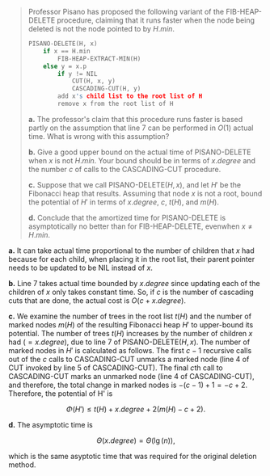 > Professor Pisano has proposed the following variant of the $\text{FIB-HEAP-DELETE}$ procedure, claiming that it runs faster when the node being deleted is not the node pointed to by $H.min$.
>
> ```cpp
> PISANO-DELETE(H, x)
>     if x == H.min
>         FIB-HEAP-EXTRACT-MIN(H)
>     else y = x.p
>         if y != NIL
>             CUT(H, x, y)
>             CASCADING-CUT(H, y)
>         add x's child list to the root list of H
>         remove x from the root list of H
> ```
>
> **a.** The professor's claim that this procedure runs faster is based partly on the assumption that line 7 can be performed in $O(1)$ actual time. What is wrong with this assumption?
>
> **b.** Give a good upper bound on the actual time of $\text{PISANO-DELETE}$ when $x$ is not $H.min$. Your bound should be in terms of $x.degree$ and the number $c$ of calls to the $\text{CASCADING-CUT}$ procedure.
>
> **c.** Suppose that we call $\text{PISANO-DELETE}(H, x)$, and let $H'$ be the Fibonacci heap that results. Assuming that node $x$ is not a root, bound the potential of $H'$ in terms of $x.degree$, $c$, $t(H)$, and $m(H)$.
>
> **d.** Conclude that the amortized time for $\text{PISANO-DELETE}$ is asymptotically no better than for $\text{FIB-HEAP-DELETE}$, evenwhen $x \ne H.min$.

**a.** It can take actual time proportional to the number of children that $x$ had because for each child, when placing it in the root list, their parent pointer needs to be updated to be $\text{NIL}$ instead of $x$.

**b.** Line 7 takes actual time bounded by $x.degree$ since updating each of the children of $x$ only takes constant time. So, if $c$ is the number of cascading cuts that are done, the actual cost is $O(c + x.degree)$.

**c.** We examine the number of trees in the root list $t(H)$ and the number of marked nodes $m(H)$ of the resulting Fibonacci heap $H'$ to upper-bound its potential. The number of trees $t(H)$ increases by the number of children $x$ had ($=x.degree$), due to line 7 of $\text{PISANO-DELETE}(H, x)$. The number of marked nodes in $H'$ is calculated as follows. The first $c - 1$ recursive calls out of the $c$ calls to $\text{CASCADING-CUT}$ unmarks a marked node (line 4 of $\text{CUT}$ invoked by line 5 of $\text{CASCADING-CUT}$). The final $c$th call to $\text{CASCADING-CUT}$ marks an unmarked node (line 4 of $\text{CASCADING-CUT}$), and therefore, the total change in marked nodes is $-(c - 1) + 1 = -c + 2$. Therefore, the potential of H' is

$$\Phi(H') \le t(H) + x.degree + 2(m(H) - c + 2).$$

**d.** The asymptotic time is

$$\Theta(x.degree) = \Theta(\lg(n)),$$

which is the same asyptotic time that was required for the original deletion method.
